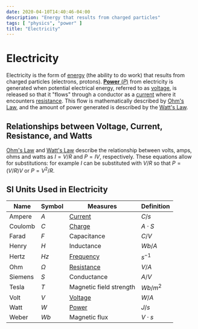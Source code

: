 ```yaml
---
date: 2020-04-10T14:40:46-04:00
description: "Energy that results from charged particles"
tags: [ "physics", "power" ]
title: "Electricity"
---
```


# Electricity

Electricity is the form of [energy](physics.md) (the ability to do work) that results from charged particles (electrons, protons). [**Power** ($P$)](power.md) from electricity is generated when potential electrical energy, referred to as [voltage](voltage.md), is released so that it "flows" through a conductor as a [current](current.md) where it encounters [resistance](resistance.md). This flow is mathematically described by [Ohm's Law](ohms-law.md), and the amount of power generated is described by the [Watt's Law](watts-law.md).

## Relationships between Voltage, Current, Resistance, and Watts

[Ohm's Law](ohms-law.md) and [Watt's Law](watts-law.md) describe the relationship between volts, amps, ohms and watts as $I = V/R$ and $P=IV$, respectively. These equations allow for substitutions: for example $I$ can be substituted with $V/R$ so that $P=(V/R)V$ or $P=V^2/R$.

## SI Units Used in Electricity

| Name    | Symbol   | Measures                    | Definition  |
| ------- | -------- | --------------------------- | ----------- |
| Ampere  | $A$      | [Current](current.md)       | ${C}/{s}$   |
| Coulomb | $C$      | [Charge](charge.md)         | $A \cdot S$ |
| Farad   | $F$      | Capacitance                 | $C/V$       |
| Henry   | $H$      | Inductance                  | $Wb/A$      |
| Hertz   | $Hz$     | [Frequency](frequency.md)   | $s^{-1}$    |
| Ohm     | $\Omega$ | [Resistance](resistance.md) | $V/A$       |
| Siemens | $S$      | Conductance                 | $A/V$       |
| Tesla   | $T$      | Magnetic field strength     | $Wb/m^2$    |
| Volt    | $V$      | [Voltage](voltage.md)       | $W/A$       |
| Watt    | $W$      | [Power](power.md)           | $J/s$       |
| Weber   | $Wb$     | Magnetic flux               | $V \cdot s$ |
